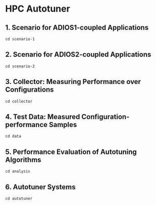 # HPC Autotuner
## 1. Scenario for ADIOS1-coupled Applications
```
cd scenario-1
```
## 2. Scenario for ADIOS2-coupled Applications
```
cd scenario-2
```
## 3. Collector: Measuring Performance over Configurations
```
cd collector
```
## 4. Test Data: Measured Configuration-performance Samples
```
cd data
```
## 5. Performance Evaluation of Autotuning Algorithms
```
cd analysis
```
## 6. Autotuner Systems
```
cd autotuner
```
